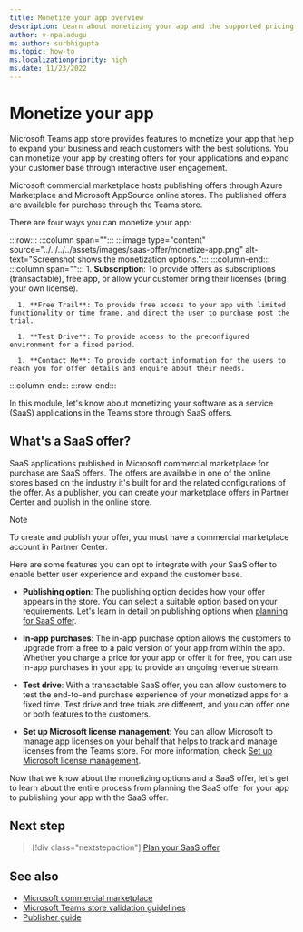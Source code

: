 ```yaml
---
title: Monetize your app overview
description: Learn about monetizing your app and the supported pricing models such as free trials, in-app purchases, and test drives. Learn in detail on monetizing your app through SaaS offers.
author: v-npaladugu
ms.author: surbhigupta
ms.topic: how-to
ms.localizationpriority: high 
ms.date: 11/23/2022
---
```


# Monetize your app

Microsoft Teams app store provides features to monetize your app that help to expand your business and reach customers with the best solutions. You can monetize your app by creating offers for your applications and expand your customer base through interactive user engagement.

Microsoft commercial marketplace hosts publishing offers through Azure Marketplace and Microsoft AppSource online stores. The published offers are available for purchase through the Teams store.

There are four ways you can monetize your app:

:::row:::
   :::column span="":::
      :::image type="content" source="../../../../assets/images/saas-offer/monetize-app.png" alt-text="Screenshot shows the monetization options.":::
   :::column-end:::
   :::column span="":::
      1. **Subscription**: To provide offers as subscriptions (transactable), free app, or allow your customer bring their licenses (bring your own license).

      1. **Free Trail**: To provide free access to your app with limited functionality or time frame, and direct the user to purchase post the trial.

      1. **Test Drive**: To provide access to the preconfigured environment for a fixed period.

      1. **Contact Me**: To provide contact information for the users to reach you for offer details and enquire about their needs.
   :::column-end:::
:::row-end:::

 In this module, let's know about monetizing your software as a service (SaaS) applications in the Teams store through SaaS offers.

## What's a SaaS offer?

SaaS applications published in Microsoft commercial marketplace for purchase are SaaS offers. The offers are available in one of the online stores based on the industry it's built for and the related configurations of the offer. As a publisher, you can create your marketplace offers in Partner Center and publish in the online store.

> [!NOTE]
> To create and publish your offer, you must have a commercial marketplace account in Partner Center.

Here are some features you can opt to integrate with your SaaS offer to enable better user experience and expand the customer base.

* **Publishing option**: The publishing option decides how your offer appears in the store. You can select a suitable option based on your requirements. Let's learn in detail on publishing options when [planning for SaaS offer](include-saas-offer.md).</br>

* **In-app purchases**: The in-app purchase option allows the customers to upgrade from a free to a paid version of your app from within the app. Whether you charge a price for your app or offer it for free, you can use in-app purchases in your app to provide an ongoing revenue stream. </br>

* **Test drive**: With a transactable SaaS offer, you can allow customers to test the end-to-end purchase experience of your monetized apps for a fixed time. Test drive and free trials are different, and you can offer one or both features to the customers.</br>

* **Set up Microsoft license management**: You can allow Microsoft to manage app licenses on your behalf that helps to track and manage licenses from the Teams store. For more information, check [Set up Microsoft license management](create-saas-offer.md#set-up-microsoft-license-management).

Now that we know about the monetizing options and a SaaS offer, let's get to learn about the entire process from planning the SaaS offer for your app to publishing your app with the SaaS offer.

## Next step

> [!div class="nextstepaction"]
> [Plan your SaaS offer](include-saas-offer.md)

## See also

* [Microsoft commercial marketplace](/partner-center/marketplace/overview)
* [Microsoft Teams store validation guidelines](teams-store-validation-guidelines.md)
* [Publisher guide](/partner-center/marketplace/publisher-guide-by-offer-type)
